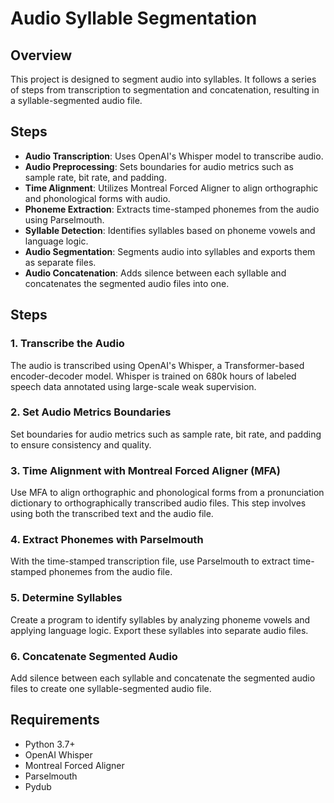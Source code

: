 # Audio Syllable Segmentation

## Overview

This project is designed to segment audio into syllables. It follows a series of steps from transcription to segmentation and concatenation, resulting in a syllable-segmented audio file.

## Steps

- **Audio Transcription**: Uses OpenAI's Whisper model to transcribe audio.
- **Audio Preprocessing**: Sets boundaries for audio metrics such as sample rate, bit rate, and padding.
- **Time Alignment**: Utilizes Montreal Forced Aligner to align orthographic and phonological forms with audio.
- **Phoneme Extraction**: Extracts time-stamped phonemes from the audio using Parselmouth.
- **Syllable Detection**: Identifies syllables based on phoneme vowels and language logic.
- **Audio Segmentation**: Segments audio into syllables and exports them as separate files.
- **Audio Concatenation**: Adds silence between each syllable and concatenates the segmented audio files into one.

## Steps

### 1. Transcribe the Audio
The audio is transcribed using OpenAI's Whisper, a Transformer-based encoder-decoder model. Whisper is trained on 680k hours of labeled speech data annotated using large-scale weak supervision.

### 2. Set Audio Metrics Boundaries
Set boundaries for audio metrics such as sample rate, bit rate, and padding to ensure consistency and quality.

### 3. Time Alignment with Montreal Forced Aligner (MFA)
Use MFA to align orthographic and phonological forms from a pronunciation dictionary to orthographically transcribed audio files. This step involves using both the transcribed text and the audio file.

### 4. Extract Phonemes with Parselmouth
With the time-stamped transcription file, use Parselmouth to extract time-stamped phonemes from the audio file.

### 5. Determine Syllables
Create a program to identify syllables by analyzing phoneme vowels and applying language logic. Export these syllables into separate audio files.

### 6. Concatenate Segmented Audio
Add silence between each syllable and concatenate the segmented audio files to create one syllable-segmented audio file.

## Requirements

- Python 3.7+
- OpenAI Whisper
- Montreal Forced Aligner
- Parselmouth
- Pydub
